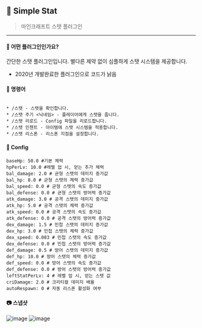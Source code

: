 ## 📒 Simple Stat
> 마인크래프트 스탯 플러그인

---

#### 📖 어떤 플러그인인가요?
간단한 스탯 플러그인입니다.
별다른 제약 없이 심플하게 스탯 시스템을 제공합니다.

* 2020년 개발완료한 플러그인으로 코드가 낡음

#### 📄 명령어
```

* /스탯 - 스탯을 확인합니다.
* /스탯 주기 <닉네임> - 플레이어에게 스탯을 줍니다.
* /스탯 리로드 - Config 파일을 리로드합니다.
* /스탯 인첸트 - 아이템에 스탯 시스템을 적용합니다.
* /스탯 리스폰 - 리스폰 지점을 설정합니다.

```

#### 📄 Config
```access transformers
baseHp: 50.0 #기본 체력
hpPerLv: 10.0 #레벨 업 시, 얻는 추가 체력
bal_damage: 2.0 # 균형 스탯의 데미지 증가값
bal_hp: 8.0 # 균형 스탯의 체력 증가값
bal_speed: 0.0 # 균형 스탯의 속도 증가값
bal_defense: 0.0 # 균형 스탯의 방어력 증가값
atk_damage: 3.0 # 공격 스탯의 데미지 증가값
atk_hp: 5.0 # 공격 스탯의 체력 증가값
atk_speed: 0.0 # 공격 스탯의 속도 증가값
atk_defense: 0.0 # 공격 스탯의 방어력 증가값
dex_damage: 1.5 # 민첩 스탯의 데미지 증가값
dex_hp: 3.0 # 민첩 스탯의 체력 증가값
dex_speed: 0.003 # 민첩 스탯의 속도 증가값
dex_defense: 0.0 # 민첩 스탯의 방어력 증가값
def_damage: 0.5 # 방어 스탯의 데미지 증가값
def_hp: 10.0 # 방어 스탯의 체력 증가값
def_speed: 0.0 # 방어 스탯의 속도 증가값
def_defense: 0.0 # 방어 스탯의 방어력 증가값
leftStatPerLv: 4 # 레벨 업 시, 얻는 스탯 값
criDamage: 2.0 # 크리티컬 데미지 배율
autoRespawn: 0 # 자동 리스폰 활성화 여부
```

#### 📷 스냅샷
![image](https://user-images.githubusercontent.com/28488288/207320062-fc533932-a1a0-4913-b311-fd777d082268.png)
![image](https://user-images.githubusercontent.com/28488288/207328995-c97f8a9a-c267-4ea5-a41e-a279ee428ed6.png)